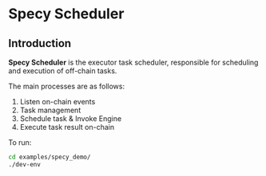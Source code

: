 # Specy Scheduler

## Introduction

**Specy Scheduler** is the executor task scheduler, responsible for scheduling and execution of off-chain tasks. 

The main processes are as follows:  
1. Listen on-chain events  
2. Task management
3. Schedule task & Invoke Engine
4. Execute task result on-chain

To run:

```bash
cd examples/specy_demo/
./dev-env
```
